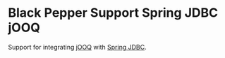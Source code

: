 Black Pepper Support Spring JDBC jOOQ
=====================================

Support for integrating [jOOQ](http://www.jooq.org/) with
[Spring JDBC](http://docs.spring.io/spring-framework/docs/current/spring-framework-reference/html/jdbc.html).
